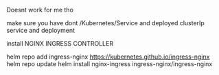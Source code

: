 Doesnt work for me tho

make sure you have dont /Kubernetes/Service and deployed clusterIp service and deployment

install NGINX INGRESS CONTROLLER

helm repo add ingress-nginx https://kubernetes.github.io/ingress-nginx
helm repo update
helm install nginx-ingress ingress-nginx/ingress-nginx
